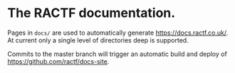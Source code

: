 # The RACTF documentation.

Pages in `docs/` are used to automatically generate https://docs.ractf.co.uk/.
At current only a single level of directories deep is supported.

Commits to the master branch will trigger an automatic build and deploy of
https://github.com/ractf/docs-site.
